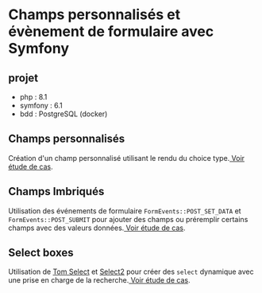 # Champs personnalisés et évènement de formulaire avec Symfony

## projet
- php : 8.1
- symfony : 6.1
- bdd : PostgreSQL (docker)

## Champs personnalisés

Création d'un champ personnalisé utilisant le rendu du choice type.[ Voir étude de cas](./docs/CUSTOM_FIELD.md).

## Champs Imbriqués

Utilisation des événements de formulaire ```FormEvents::POST_SET_DATA``` et ```FormEvents::POST_SUBMIT```
pour ajouter des champs ou préremplir certains champs avec des valeurs données.[ Voir étude de cas](./docs/CHAMPS_IMBRIQUE.MD).

## Select boxes 

Utilisation de [Tom Select](https://tom-select.js.org/) et [Select2](https://select2.org/) pour créer des
```select``` dynamique avec une prise en charge de la recherche.[ Voir étude de cas](./docs/CUSTOM_FIELD.md).
